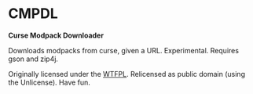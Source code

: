 # CMPDL

**Curse Modpack Downloader**

Downloads modpacks from curse, given a URL. Experimental. Requires gson and zip4j.

Originally licensed under the [WTFPL](http://www.wtfpl.net/).  Relicensed as public domain (using the Unlicense). Have fun.
